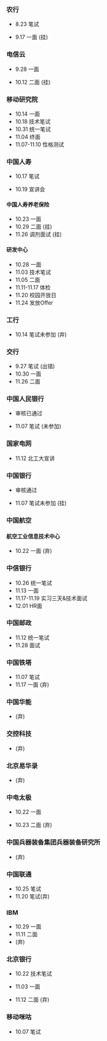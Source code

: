 ### 农行

+ 8.23 笔试

- 9.17 一面 (挂)

### 电信云

- 9.28 一面

- 10.12 二面  (挂)

### 移动研究院

- 10.14 一面
- 10.18 技术笔试
- 10.31 统一笔试
- 11.04 终面
- 11.07-11.10 性格测试

### 中国人寿

- 10.17 笔试

- 10.19 宣讲会

#### 中国人寿养老保险

- 10.23 一面
- 10.29 二面  (挂)
- 11.26 调剂面试 (挂)

#### 研发中心

- 10.28 一面
- 11.03 技术笔试
- 11.05 二面
- 11.11-11.17 体检
- 11.20 校园开放日
- 11.24 发放Offer

### 工行

- 10.14 笔试未参加  (弃)

### 交行

- 9.27 笔试 (出错)
- 10.30 一面
- 11.26 二面

### 中国人民银行

- 审核已通过

- 11.07 笔试 (未参加)

### 国家电网

- 11.12 北工大宣讲

### 中国银行

- 审核通过

- 11.07 笔试未参加  (挂)

### 中国航空

#### 航空工业信息技术中心

- 10.22 一面  (弃)

### 中信银行

- 10.26 统一笔试
- 11.13 一面
- 11.17-11.19 实习三天&技术面试
- 12.01 HR面

### 中国邮政

- 11.12 统一笔试
- 11.28 面试

### 中国铁塔

- 11.07 笔试
- 11.17 一面 (弃)

### 中国华能

- (弃)

### 交控科技

- (弃)

### 北京易华录

- (弃)

### 中电太极

- 10.22 一面

- 10.23 二面 (弃)

### 中国兵器装备集团兵器装备研究所

- (弃)

### 中国联通

- 10.25 笔试
- 11.20 笔试(弃)

### IBM

- 10.29 一面
- 11.11 二面
- (弃)

### 北京银行

- 10.22 技术笔试

- 11.03 一面

- 11.12 二面 (弃)

### 移动咪咕

- 10.07 笔试



